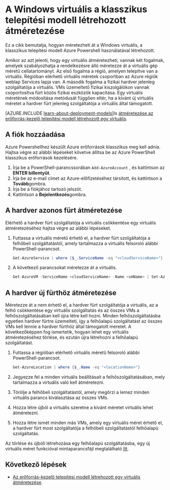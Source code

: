 <properties
    pageTitle="Méretezze át a klasszikus Windows virtuális |} Microsoft Azure"
    description="Méretezze át a klasszikus telepítési modell, Azure Powershell használatával létrehozott Windows virtuális géphez."
    services="virtual-machines-windows"
    documentationCenter=""
    authors="Drewm3"
    manager="timlt"
    editor=""
    tags="azure-service-management"/>

<tags
    ms.service="virtual-machines-windows"
    ms.workload="na"
    ms.tgt_pltfrm="vm-windows"
    ms.devlang="na"
    ms.topic="article"
    ms.date="10/19/2016"
    ms.author="drewm"/>


# <a name="resize-a-windows-vm-created-in-the-classic-deployment-model"></a>A Windows virtuális a klasszikus telepítési modell létrehozott átméretezése

Ez a cikk bemutatja, hogyan méretezheti át a Windows virtuális, a klasszikus telepítési modell Azure Powershell használatával létrehozott.

Amikor az azt jelenti, hogy egy virtuális átméretezheti, vannak két fogalmak, amelyek szabályozhatja a rendelkezésre álló méretezze át a virtuális gép méretű cellatartományt. Az első fogalma a régió, amelyen telepítve van a virtuális. Régióban elérhető virtuális méretek csoportban az Azure régiók weblap Services lapja van. A második fogalma a fizikai hardver jelenleg szolgáltatója a virtuális. VMs üzemeltető fizikai kiszolgálókon vannak csoportosítva fürt közös fizikai eszközök kapacitása. Egy virtuális méretének módosítása metódusát függően eltér, ha a kívánt új virtuális méretet a hardver fürt jelenleg szolgáltatója a virtuális által támogatott.

[AZURE.INCLUDE [learn-about-deployment-models](../../includes/learn-about-deployment-models-classic-include.md)]Is [átméretezése az erőforrás-kezelő telepítési modell létrehozott egy virtuális](virtual-machines-windows-resize-vm.md).


## <a name="add-your-account"></a>A fiók hozzáadása

Azure Powershellhez készült Azure erőforrások klasszikus meg kell adnia. Hajtsa végre az alábbi lépéseket követve állítsa be az Azure PowerShell klasszikus erőforrások kezelésére.

1. Írja be a PowerShell-parancssorában `Add-AzureAccount` , és kattintson az **ENTER billentyűt**. 
2. Írja be az e-mail címet az Azure-előfizetéséhez társított, és kattintson a **Tovább**gombra. 
3. Írja be a fiókjához tartozó jelszót. 
4. Kattintson a **Bejelentkezés**gombra. 


## <a name="resize-in-the-same-hardware-cluster"></a>A hardver azonos fürt átméretezése

Elérhető a hardver fürt szolgáltatója a virtuális csökkentése egy virtuális átméretezéséhez hajtsa végre az alábbi lépéseket.

1. Futtassa a virtuális méretű érhető el, a hardver fürt szolgáltatója a felhőbeli szolgáltatástól, amely tartalmazza a virtuális felsoroló alábbi PowerShell-parancsot.

    ```powershell
    Get-AzureService | where {$_.ServiceName -eq "<cloudServiceName>"}
    ```

2. A következő parancsokat méretezze át a virtuális.

    ```powershell
    Get-AzureVM -ServiceName <cloudServiceName> -Name <vmName> | Set-AzureVMSize -InstanceSize <newVMSize> | Update-AzureVM
    ```

## <a name="resize-on-a-new-hardware-cluster"></a>A hardver új fürthöz átméretezése

Méretezze át a nem érhető el, a hardver fürt szolgáltatója a virtuális, az a felhő csökkentése egy virtuális szolgáltatás és az összes VMs a felhőszolgáltatásában kell újra létre kell hozni. Minden felhőszolgáltatásba egyetlen hardver fürtre üzemelteti, így a felhőalapú szolgáltatást az összes VMs kell lennie a hardver fürthöz által támogatott méretet. A következőképpen fog ismertetik, hogyan lehet egy virtuális átméretezéséhez törlése, és ezután újra létrehozni a felhőalapú szolgáltatást.

1. Futtassa a régióban elérhető virtuális méretű felsoroló alábbi PowerShell-parancsot. 

    ```powershell
    Get-AzureLocation | where {$_.Name -eq "<locationName>"}
    ```

2. Jegyezze fel a minden virtuális beállításait a felhőszolgáltatásában, mely tartalmazza a virtuális való kell átméretezni. 
3. Törölje a felhőbeli szolgáltatástól, amely megőrzi a lemez minden virtuális parancs kiválasztása az összes VMs.
4. Hozza létre újból a virtuális szeretne a kívánt méretet virtuális lehet átméretezni.
5. Hozza létre ismét minden más VMs, amely egy virtuális méret érhető el, a hardver fürt most szolgáltatója a felhőbeli szolgáltatástól felhőalapú szolgáltatás.

Az törlése és újbóli létrehozása egy felhőalapú szolgáltatásba, egy új virtuális méret funkcióval mintaparancsfájl megtalálható [Itt](https://github.com/Azure/azure-vm-scripts). 


## <a name="next-steps"></a>Következő lépések

- [Az erőforrás-kezelő telepítési modell létrehozott egy virtuális átméretezése](virtual-machines-windows-resize-vm.md).